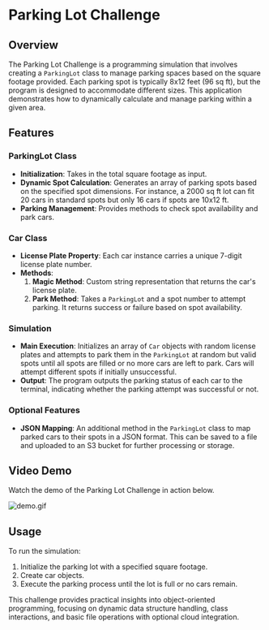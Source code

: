 # Parking Lot Challenge

## Overview
The Parking Lot Challenge is a programming simulation that involves creating a `ParkingLot` class to manage parking spaces based on the square footage provided. Each parking spot is typically 8x12 feet (96 sq ft), but the program is designed to accommodate different sizes. This application demonstrates how to dynamically calculate and manage parking within a given area.

## Features

### ParkingLot Class
- **Initialization**: Takes in the total square footage as input.
- **Dynamic Spot Calculation**: Generates an array of parking spots based on the specified spot dimensions. For instance, a 2000 sq ft lot can fit 20 cars in standard spots but only 16 cars if spots are 10x12 ft.
- **Parking Management**: Provides methods to check spot availability and park cars.

### Car Class
- **License Plate Property**: Each car instance carries a unique 7-digit license plate number.
- **Methods**:
  1. **Magic Method**: Custom string representation that returns the car's license plate.
  2. **Park Method**: Takes a `ParkingLot` and a spot number to attempt parking. It returns success or failure based on spot availability.

### Simulation
- **Main Execution**: Initializes an array of `Car` objects with random license plates and attempts to park them in the `ParkingLot` at random but valid spots until all spots are filled or no more cars are left to park. Cars will attempt different spots if initially unsuccessful.
- **Output**: The program outputs the parking status of each car to the terminal, indicating whether the parking attempt was successful or not.

### Optional Features
- **JSON Mapping**: An additional method in the `ParkingLot` class to map parked cars to their spots in a JSON format. This can be saved to a file and uploaded to an S3 bucket for further processing or storage.

## Video Demo
Watch the demo of the Parking Lot Challenge in action below.

![demo.gif](demo.gif)

## Usage
To run the simulation:
1. Initialize the parking lot with a specified square footage.
2. Create car objects.
3. Execute the parking process until the lot is full or no cars remain.

This challenge provides practical insights into object-oriented programming, focusing on dynamic data structure handling, class interactions, and basic file operations with optional cloud integration.
